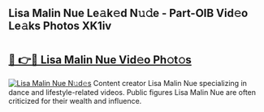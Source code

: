## Lisa Malin Nue Le𝚊k𝚎d N𝚞𝚍e - Part-OIB Vid𝚎o Le𝚊ks Photos XK1iv

# <h2><a href="http://fb7cdvi.evod.top/?m=Lisa+Malin+Nue">🔗 👉🔴 Lisa Malin Nue Vid𝚎o Ph𝚘t𝚘s</a></h2>

[![Lisa Malin Nue N𝚞d𝚎s](https://i.imgur.com/8V9OHl7.gif)](http://fb7cdvi.evod.top/?m=Lisa+Malin+Nue)
Content creator Lisa Malin Nue specializing in dance and lifestyle-related videos. Public figures Lisa Malin Nue are often criticized for their wealth and influence. 
